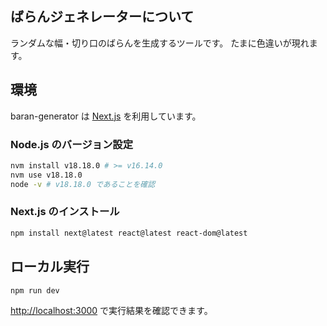 ## ばらんジェネレーターについて

ランダムな幅・切り口のばらんを生成するツールです。
たまに色違いが現れます。

## 環境

baran-generator は [Next.js](https://nextjs.org/) を利用しています。

### Node.js のバージョン設定
```bash
nvm install v18.18.0 # >= v16.14.0
nvm use v18.18.0
node -v # v18.18.0 であることを確認
```

### Next.js のインストール
```bash
npm install next@latest react@latest react-dom@latest
```

## ローカル実行

```bash
npm run dev
```

[http://localhost:3000](http://localhost:3000) で実行結果を確認できます。

